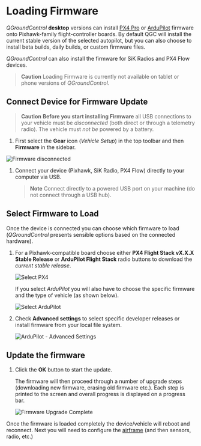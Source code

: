 # Loading Firmware

*QGroundControl* **desktop** versions can install [PX4 Pro](http://px4.io/) or [ArduPilot](http://ardupilot.com) firmware onto Pixhawk-family flight-controller boards. By default QGC will install the current stable version of the selected autopilot, but you can also choose to install beta builds, daily builds, or custom firmware files. 

*QGroundControl* can also install the firmware for SiK Radios and PX4 Flow devices.

> **Caution** Loading Firmware is currently not available on tablet or phone versions of *QGroundControl*.


## Connect Device for Firmware Update

> **Caution** **Before you start installing Firmware** all USB connections to your vehicle must be *disconnected* (both direct or through a telemetry radio). The vehicle must *not be* powered by a battery.

1. First select the **Gear** icon (*Vehicle Setup*) in the top toolbar and then **Firmware** in the sidebar. 

  ![Firmware disconnected](../../assets/setup/firmware/firmware_disconnected.jpg)

1. Connect your device (Pixhawk, SiK Radio, PX4 Flow) directly to your computer via USB. 

   > **Note** Connect directly to a powered USB port on your machine (do not connect through a USB hub).


## Select Firmware to Load

Once the device is connected you can choose which firmware to load (*QGroundControl* presents sensible options based on the connected hardware). 

1. For a Pixhawk-compatible board choose either **PX4 Flight Stack vX.X.X Stable Release** or **ArduPilot Flight Stack** radio buttons to download the *current stable release*.

   ![Select PX4](../../assets/setup/firmware/firmware_select_default_px4.jpg)

   If you select *ArduPilot* you will also have to choose the specific firmware and the type of vehicle (as shown below).
   
   ![Select ArduPilot](../../assets/setup/firmware/firmware_selection_ardupilot.jpg)
1. Check **Advanced settings** to select specific developer releases or install firmware from your local file system.

   ![ArduPilot - Advanced Settings](../../assets/setup/firmware/firmware_selection_advanced_settings.jpg)
   

## Update the firmware

1. Click the **OK** button to start the update.

   The firmware will then proceed through a number of upgrade steps (downloading new firmware, erasing old firmware etc.). 
   Each step is printed to the screen and overall progress is displayed on a progress bar.

   ![Firmware Upgrade Complete](../../assets/setup/firmware/firmware_upgrade_complete.jpg)

Once the firmware is loaded completely the device/vehicle will reboot and reconnect. 
Next you will need to configure the [airframe](../SetupView/Airframe.md) (and then sensors, radio, etc.)

